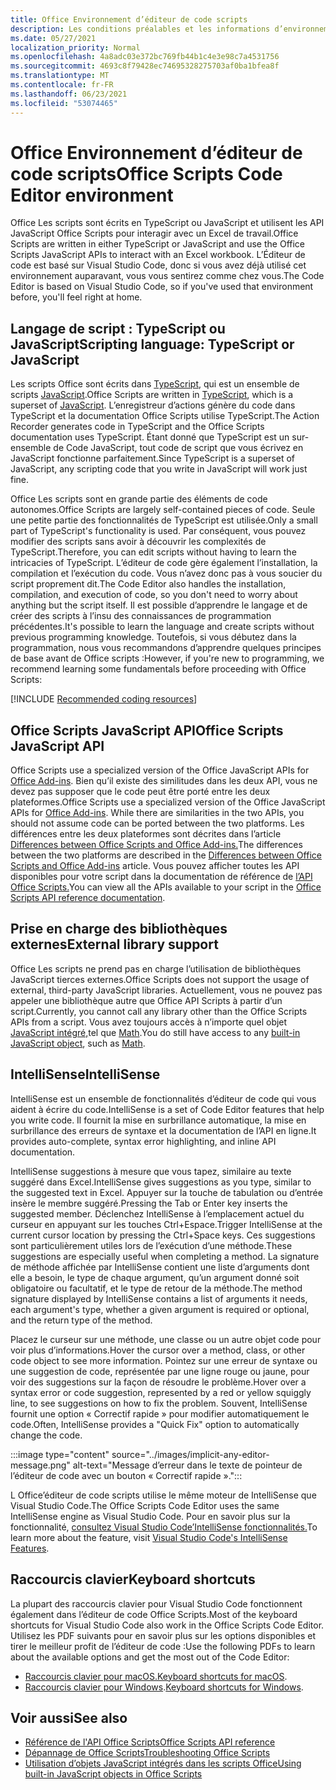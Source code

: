 ```yaml
---
title: Office Environnement d’éditeur de code scripts
description: Les conditions préalables et les informations d’environnement pour Office scripts dans Excel sur le Web.
ms.date: 05/27/2021
localization_priority: Normal
ms.openlocfilehash: 4a8adc03e372bc769fb44b1c4e3e98c7a4531756
ms.sourcegitcommit: 4693c8f79428ec74695328275703af0ba1bfea8f
ms.translationtype: MT
ms.contentlocale: fr-FR
ms.lasthandoff: 06/23/2021
ms.locfileid: "53074465"
---
```

# <a name="office-scripts-code-editor-environment"></a><span data-ttu-id="46be0-103">Office Environnement d’éditeur de code scripts</span><span class="sxs-lookup"><span data-stu-id="46be0-103">Office Scripts Code Editor environment</span></span>

<span data-ttu-id="46be0-104">Office Les scripts sont écrits en TypeScript ou JavaScript et utilisent les API JavaScript Office Scripts pour interagir avec un Excel de travail.</span><span class="sxs-lookup"><span data-stu-id="46be0-104">Office Scripts are written in either TypeScript or JavaScript and use the Office Scripts JavaScript APIs to interact with an Excel workbook.</span></span> <span data-ttu-id="46be0-105">L’Éditeur de code est basé sur Visual Studio Code, donc si vous avez déjà utilisé cet environnement auparavant, vous vous sentirez comme chez vous.</span><span class="sxs-lookup"><span data-stu-id="46be0-105">The Code Editor is based on Visual Studio Code, so if you've used that environment before, you'll feel right at home.</span></span>

## <a name="scripting-language-typescript-or-javascript"></a><span data-ttu-id="46be0-106">Langage de script : TypeScript ou JavaScript</span><span class="sxs-lookup"><span data-stu-id="46be0-106">Scripting language: TypeScript or JavaScript</span></span>

<span data-ttu-id="46be0-107">Les scripts Office sont écrits dans [TypeScript](https://www.typescriptlang.org/docs/home.html), qui est un ensemble de scripts [JavaScript](https://developer.mozilla.org/docs/Web/JavaScript).</span><span class="sxs-lookup"><span data-stu-id="46be0-107">Office Scripts are written in [TypeScript](https://www.typescriptlang.org/docs/home.html), which is a superset of [JavaScript](https://developer.mozilla.org/docs/Web/JavaScript).</span></span> <span data-ttu-id="46be0-108">L’enregistreur d’actions génère du code dans TypeScript et la documentation Office Scripts utilise TypeScript.</span><span class="sxs-lookup"><span data-stu-id="46be0-108">The Action Recorder generates code in TypeScript and the Office Scripts documentation uses TypeScript.</span></span> <span data-ttu-id="46be0-109">Étant donné que TypeScript est un sur-ensemble de Code JavaScript, tout code de script que vous écrivez en JavaScript fonctionne parfaitement.</span><span class="sxs-lookup"><span data-stu-id="46be0-109">Since TypeScript is a superset of JavaScript, any scripting code that you write in JavaScript will work just fine.</span></span>

<span data-ttu-id="46be0-110">Office Les scripts sont en grande partie des éléments de code autonomes.</span><span class="sxs-lookup"><span data-stu-id="46be0-110">Office Scripts are largely self-contained pieces of code.</span></span> <span data-ttu-id="46be0-111">Seule une petite partie des fonctionnalités de TypeScript est utilisée.</span><span class="sxs-lookup"><span data-stu-id="46be0-111">Only a small part of TypeScript's functionality is used.</span></span> <span data-ttu-id="46be0-112">Par conséquent, vous pouvez modifier des scripts sans avoir à découvrir les complexités de TypeScript.</span><span class="sxs-lookup"><span data-stu-id="46be0-112">Therefore, you can edit scripts without having to learn the intricacies of TypeScript.</span></span> <span data-ttu-id="46be0-113">L’éditeur de code gère également l’installation, la compilation et l’exécution du code. Vous n’avez donc pas à vous soucier du script proprement dit.</span><span class="sxs-lookup"><span data-stu-id="46be0-113">The Code Editor also handles the installation, compilation, and execution of code, so you don't need to worry about anything but the script itself.</span></span> <span data-ttu-id="46be0-114">Il est possible d’apprendre le langage et de créer des scripts à l’insu des connaissances de programmation précédentes.</span><span class="sxs-lookup"><span data-stu-id="46be0-114">It's possible to learn the language and create scripts without previous programming knowledge.</span></span> <span data-ttu-id="46be0-115">Toutefois, si vous débutez dans la programmation, nous vous recommandons d’apprendre quelques principes de base avant de Office scripts :</span><span class="sxs-lookup"><span data-stu-id="46be0-115">However, if you're new to programming, we recommend learning some fundamentals before proceeding with Office Scripts:</span></span>

[!INCLUDE [Recommended coding resources](../includes/coding-basics-references.md)]

## <a name="office-scripts-javascript-api"></a><span data-ttu-id="46be0-116">Office Scripts JavaScript API</span><span class="sxs-lookup"><span data-stu-id="46be0-116">Office Scripts JavaScript API</span></span>

<span data-ttu-id="46be0-117">Office Scripts use a specialized version of the Office JavaScript APIs for [Office Add-ins](/office/dev/add-ins/overview/index). Bien qu’il existe des similitudes dans les deux API, vous ne devez pas supposer que le code peut être porté entre les deux plateformes.</span><span class="sxs-lookup"><span data-stu-id="46be0-117">Office Scripts use a specialized version of the Office JavaScript APIs for [Office Add-ins](/office/dev/add-ins/overview/index). While there are similarities in the two APIs, you should not assume code can be ported between the two platforms.</span></span> <span data-ttu-id="46be0-118">Les différences entre les deux plateformes sont décrites dans l’article [Differences between Office Scripts and Office Add-ins.](../resources/add-ins-differences.md#apis)</span><span class="sxs-lookup"><span data-stu-id="46be0-118">The differences between the two platforms are described in the [Differences between Office Scripts and Office Add-ins](../resources/add-ins-differences.md#apis) article.</span></span> <span data-ttu-id="46be0-119">Vous pouvez afficher toutes les API disponibles pour votre script dans la documentation de référence de [l’API Office Scripts.](/javascript/api/office-scripts/overview)</span><span class="sxs-lookup"><span data-stu-id="46be0-119">You can view all the APIs available to your script in the [Office Scripts API reference documentation](/javascript/api/office-scripts/overview).</span></span>

## <a name="external-library-support"></a><span data-ttu-id="46be0-120">Prise en charge des bibliothèques externes</span><span class="sxs-lookup"><span data-stu-id="46be0-120">External library support</span></span>

<span data-ttu-id="46be0-121">Office Les scripts ne prend pas en charge l’utilisation de bibliothèques JavaScript tierces externes.</span><span class="sxs-lookup"><span data-stu-id="46be0-121">Office Scripts does not support the usage of external, third-party JavaScript libraries.</span></span> <span data-ttu-id="46be0-122">Actuellement, vous ne pouvez pas appeler une bibliothèque autre que Office API Scripts à partir d’un script.</span><span class="sxs-lookup"><span data-stu-id="46be0-122">Currently, you cannot call any library other than the Office Scripts APIs from a script.</span></span> <span data-ttu-id="46be0-123">Vous avez toujours accès à n’importe quel objet [JavaScript intégré,](../develop/javascript-objects.md)tel que [Math](https://developer.mozilla.org/docs/Web/JavaScript/Reference/Global_Objects/Math).</span><span class="sxs-lookup"><span data-stu-id="46be0-123">You do still have access to any [built-in JavaScript object](../develop/javascript-objects.md), such as [Math](https://developer.mozilla.org/docs/Web/JavaScript/Reference/Global_Objects/Math).</span></span>

## <a name="intellisense"></a><span data-ttu-id="46be0-124">IntelliSense</span><span class="sxs-lookup"><span data-stu-id="46be0-124">IntelliSense</span></span>

<span data-ttu-id="46be0-125">IntelliSense est un ensemble de fonctionnalités d’éditeur de code qui vous aident à écrire du code.</span><span class="sxs-lookup"><span data-stu-id="46be0-125">IntelliSense is a set of Code Editor features that help you write code.</span></span> <span data-ttu-id="46be0-126">Il fournit la mise en surbrillance automatique, la mise en surbrillance des erreurs de syntaxe et la documentation de l’API en ligne.</span><span class="sxs-lookup"><span data-stu-id="46be0-126">It provides auto-complete, syntax error highlighting, and inline API documentation.</span></span>

<span data-ttu-id="46be0-127">IntelliSense suggestions à mesure que vous tapez, similaire au texte suggéré dans Excel.</span><span class="sxs-lookup"><span data-stu-id="46be0-127">IntelliSense gives suggestions as you type, similar to the suggested text in Excel.</span></span> <span data-ttu-id="46be0-128">Appuyer sur la touche de tabulation ou d’entrée insère le membre suggéré.</span><span class="sxs-lookup"><span data-stu-id="46be0-128">Pressing the Tab or Enter key inserts the suggested member.</span></span> <span data-ttu-id="46be0-129">Déclenchez IntelliSense à l’emplacement actuel du curseur en appuyant sur les touches Ctrl+Espace.</span><span class="sxs-lookup"><span data-stu-id="46be0-129">Trigger IntelliSense at the current cursor location by pressing the Ctrl+Space keys.</span></span> <span data-ttu-id="46be0-130">Ces suggestions sont particulièrement utiles lors de l’exécution d’une méthode.</span><span class="sxs-lookup"><span data-stu-id="46be0-130">These suggestions are especially useful when completing a method.</span></span> <span data-ttu-id="46be0-131">La signature de méthode affichée par IntelliSense contient une liste d’arguments dont elle a besoin, le type de chaque argument, qu’un argument donné soit obligatoire ou facultatif, et le type de retour de la méthode.</span><span class="sxs-lookup"><span data-stu-id="46be0-131">The method signature displayed by IntelliSense contains a list of arguments it needs, each argument's type, whether a given argument is required or optional, and the return type of the method.</span></span>

<span data-ttu-id="46be0-132">Placez le curseur sur une méthode, une classe ou un autre objet code pour voir plus d’informations.</span><span class="sxs-lookup"><span data-stu-id="46be0-132">Hover the cursor over a method, class, or other code object to see more information.</span></span> <span data-ttu-id="46be0-133">Pointez sur une erreur de syntaxe ou une suggestion de code, représentée par une ligne rouge ou jaune, pour voir des suggestions sur la façon de résoudre le problème.</span><span class="sxs-lookup"><span data-stu-id="46be0-133">Hover over a syntax error or code suggestion, represented by a red or yellow squiggly line, to see suggestions on how to fix the problem.</span></span> <span data-ttu-id="46be0-134">Souvent, IntelliSense fournit une option « Correctif rapide » pour modifier automatiquement le code.</span><span class="sxs-lookup"><span data-stu-id="46be0-134">Often, IntelliSense provides a "Quick Fix" option to automatically change the code.</span></span>

:::image type="content" source="../images/implicit-any-editor-message.png" alt-text="Message d’erreur dans le texte de pointeur de l’éditeur de code avec un bouton « Correctif rapide ».":::

<span data-ttu-id="46be0-136">L Office’éditeur de code scripts utilise le même moteur de IntelliSense que Visual Studio Code.</span><span class="sxs-lookup"><span data-stu-id="46be0-136">The Office Scripts Code Editor uses the same IntelliSense engine as Visual Studio Code.</span></span> <span data-ttu-id="46be0-137">Pour en savoir plus sur la fonctionnalité, [consultez Visual Studio Code’IntelliSense fonctionnalités.](https://code.visualstudio.com/docs/editor/intellisense#_intellisense-features)</span><span class="sxs-lookup"><span data-stu-id="46be0-137">To learn more about the feature, visit [Visual Studio Code's IntelliSense Features](https://code.visualstudio.com/docs/editor/intellisense#_intellisense-features).</span></span>

## <a name="keyboard-shortcuts"></a><span data-ttu-id="46be0-138">Raccourcis clavier</span><span class="sxs-lookup"><span data-stu-id="46be0-138">Keyboard shortcuts</span></span>

<span data-ttu-id="46be0-139">La plupart des raccourcis clavier pour Visual Studio Code fonctionnent également dans l’éditeur de code Office Scripts.</span><span class="sxs-lookup"><span data-stu-id="46be0-139">Most of the keyboard shortcuts for Visual Studio Code also work in the Office Scripts Code Editor.</span></span> <span data-ttu-id="46be0-140">Utilisez les PDF suivants pour en savoir plus sur les options disponibles et tirer le meilleur profit de l’éditeur de code :</span><span class="sxs-lookup"><span data-stu-id="46be0-140">Use the following PDFs to learn about the available options and get the most out of the Code Editor:</span></span>

- <span data-ttu-id="46be0-141">[Raccourcis clavier pour macOS.](https://code.visualstudio.com/shortcuts/keyboard-shortcuts-macos.pdf)</span><span class="sxs-lookup"><span data-stu-id="46be0-141">[Keyboard shortcuts for macOS](https://code.visualstudio.com/shortcuts/keyboard-shortcuts-macos.pdf).</span></span>
- <span data-ttu-id="46be0-142">[Raccourcis clavier pour Windows](https://code.visualstudio.com/shortcuts/keyboard-shortcuts-windows.pdf).</span><span class="sxs-lookup"><span data-stu-id="46be0-142">[Keyboard shortcuts for Windows](https://code.visualstudio.com/shortcuts/keyboard-shortcuts-windows.pdf).</span></span>

## <a name="see-also"></a><span data-ttu-id="46be0-143">Voir aussi</span><span class="sxs-lookup"><span data-stu-id="46be0-143">See also</span></span>

- [<span data-ttu-id="46be0-144">Référence de l'API Office Scripts</span><span class="sxs-lookup"><span data-stu-id="46be0-144">Office Scripts API reference</span></span>](/javascript/api/office-scripts/overview)
- [<span data-ttu-id="46be0-145">Dépannage de Office Scripts</span><span class="sxs-lookup"><span data-stu-id="46be0-145">Troubleshooting Office Scripts</span></span>](../testing/troubleshooting.md)
- [<span data-ttu-id="46be0-146">Utilisation d’objets JavaScript intégrés dans les scripts Office</span><span class="sxs-lookup"><span data-stu-id="46be0-146">Using built-in JavaScript objects in Office Scripts</span></span>](../develop/javascript-objects.md)
